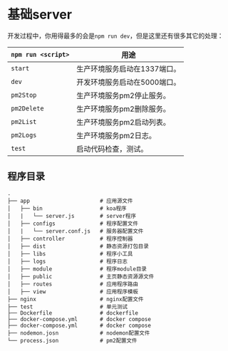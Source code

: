 # 基础server

开发过程中，你用得最多的会是`npm run dev`，但是这里还有很多其它的处理：


|`npm run <script>`|用途|
|------------------|-----------|
|`start`|生产环境服务启动在1337端口。|
|`dev`|开发环境服务启动在5000端口。|
|`pm2Stop`|生产环境服务pm2停止服务。|
|`pm2Delete`|生产环境服务pm2删除服务。|
|`pm2List`|生产环境服务pm2启动列表。|
|`pm2Logs`|生产环境服务pm2日志。|
|`test`|启动代码检查，测试。|

## 程序目录

```
.
├── app                      # 应用源文件
│   ├── bin                  # koa程序
│   |   └── server.js        # server程序
│   ├── configs              # 程序配置文件
│   |   └── server.conf.js   # 服务器配置文件
│   ├── controller           # 程序控制器
│   ├── dist                 # 静态资源打包目录
│   ├── libs                 # 程序小工具
│   ├── logs                 # 程序日志
│   ├── module               # 程序module目录
│   ├── public               # 主页静态资源源文件
│   ├── routes               # 应用程序路由
│   ├── view                 # 应用程序模板
├── nginx                    # nginx配置文件
├── test                     # 单元测试
├── Dockerfile               # dockerfile
├── docker-compose.yml       # docker compose
├── docker-compose.yml       # docker compose
├── nodemon.josn             # nodemon配置文件
└── process.json             # pm2配置文件
```
